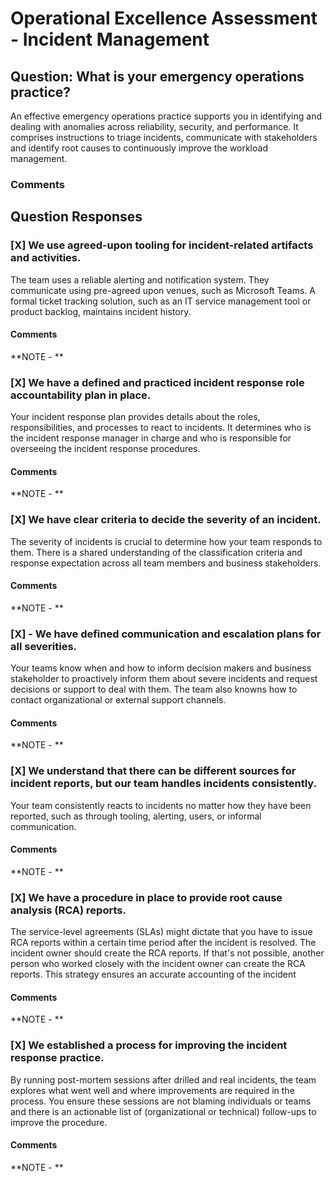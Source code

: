 # Operational Excellence Assessment - Incident Management
## Question: What is your emergency operations practice?

An effective emergency operations practice supports you in identifying and dealing with anomalies across reliability, security, and performance. It comprises instructions to triage incidents, communicate with stakeholders and identify root causes to continuously improve the workload management.


### Comments


## Question Responses

### [X] **We use agreed-upon tooling for incident-related artifacts and activities.**
The team uses a reliable alerting and notification system. They communicate using pre-agreed upon venues, such as Microsoft Teams. A formal ticket tracking solution, such as an IT service management tool or product backlog, maintains incident history.
#### Comments


**NOTE - **


### [X] **We have a defined and practiced incident response role accountability plan in place.**
Your incident response plan provides details about the roles, responsibilities, and processes to react to incidents. It determines who is the incident response manager in charge and who is responsible for overseeing the incident response procedures.
#### Comments


**NOTE - **

### [X] **We have clear criteria to decide the severity of an incident.**
The severity of incidents is crucial to determine how your team responds to them. There is a shared understanding of the classification criteria and response expectation across all team members and business stakeholders.
#### Comments


**NOTE - **

### [X] - **We have defined communication and escalation plans for all severities.**
Your teams know when and how to inform decision makers and business stakeholder to proactively inform them about severe incidents and request decisions or support to deal with them. The team also knowns how to contact organizational or external support channels.
#### Comments


**NOTE - **

### [X] **We understand that there can be different sources for incident reports, but our team handles incidents consistently.**
Your team consistently reacts to incidents no matter how they have been reported, such as through tooling, alerting, users, or informal communication.
#### Comments


**NOTE - **

### [X] **We have a procedure in place to provide root cause analysis (RCA) reports.**
The service-level agreements (SLAs) might dictate that you have to issue RCA reports within a certain time period after the incident is resolved. The incident owner should create the RCA reports. If that's not possible, another person who worked closely with the incident owner can create the RCA reports. This strategy ensures an accurate accounting of the incident
#### Comments


**NOTE - **

### [X] **We established a process for improving the incident response practice.**
By running post-mortem sessions after drilled and real incidents, the team explores what went well and where improvements are required in the process. You ensure these sessions are not blaming individuals or teams and there is an actionable list of (organizational or technical) follow-ups to improve the procedure.
#### Comments


**NOTE - **


